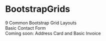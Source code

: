 # BootstrapGrids
9 Common Bootstrap Grid Layouts
</BR>
Basic Contact Form
</BR>
Coming soon: Address Card and Basic Invoice
